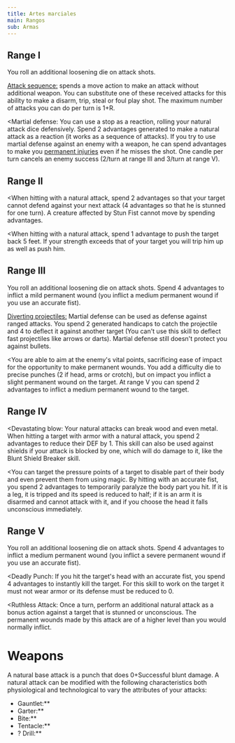 ```yaml
---
title: Artes marciales
main: Rangos
sub: Armas
---
```


## Range I

You roll an additional loosening die on attack shots. 

<u>Attack sequence:</u> spends a move action to make an attack without additional weapon. You can substitute one of these received attacks for this ability to make a disarm, trip, steal or foul play shot. The maximum number of attacks you can do per turn is 1+R.

<Martial defense: You can use a stop as a reaction, rolling your natural attack dice defensively. Spend 2 advantages generated to make a natural attack as a reaction (it works as a sequence of attacks). If you try to use martial defense against an enemy with a weapon, he can spend advantages to make you [permanent injuries](http://raldamain.com/rules/Heridas%20permanentes.html) even if he misses the shot. One candle per turn cancels an enemy success (2/turn at range III and 3/turn at range V).

## Range II

<When hitting with a natural attack, spend 2 advantages so that your target cannot defend against your next attack (4 advantages so that he is stunned for one turn). A creature affected by Stun Fist cannot move by spending advantages.

<When hitting with a natural attack, spend 1 advantage to push the target back 5 feet. If your strength exceeds that of your target you will trip him up as well as push him.

## Range III

You roll an additional loosening die on attack shots. Spend 4 advantages to inflict a mild permanent wound (you inflict a medium permanent wound if you use an accurate fist).

<u>Diverting projectiles:</u> Martial defense can be used as defense against ranged attacks. You spend 2 generated handicaps to catch the projectile and 4 to deflect it against another target (You can't use this skill to deflect fast projectiles like arrows or darts). Martial defense still doesn't protect you against bullets.

<You are able to aim at the enemy's vital points, sacrificing ease of impact for the opportunity to make permanent wounds. You add a difficulty die to precise punches (2 if head, arms or crotch), but on impact you inflict a slight permanent wound on the target. At range V you can spend 2 advantages to inflict a medium permanent wound to the target.

## Range IV 

<Devastating blow: Your natural attacks can break wood and even metal. When hitting a target with armor with a natural attack, you spend 2 advantages to reduce their DEF by 1. This skill can also be used against shields if your attack is blocked by one, which will do damage to it, like the Blunt Shield Breaker skill.

<You can target the pressure points of a target to disable part of their body and even prevent them from using magic. By hitting with an accurate fist, you spend 2 advantages to temporarily paralyze the body part you hit. If it is a leg, it is tripped and its speed is reduced to half; if it is an arm it is disarmed and cannot attack with it, and if you choose the head it falls unconscious immediately.

## Range V 

You roll an additional loosening die on attack shots. Spend 4 advantages to inflict a medium permanent wound (you inflict a severe permanent wound if you use an accurate fist).

<Deadly Punch: If you hit the target's head with an accurate fist, you spend 4 advantages to instantly kill the target. For this skill to work on the target it must not wear armor or its defense must be reduced to 0.

<Ruthless Attack: Once a turn, perform an additional natural attack as a bonus action against a target that is stunned or unconscious. The permanent wounds made by this attack are of a higher level than you would normally inflict.

# Weapons

A natural base attack is a punch that does 0+Successful blunt damage. A natural attack can be modified with the following characteristics both physiological and technological to vary the attributes of your attacks:

- Gauntlet:**
- Garter:**
- Bite:**
- Tentacle:**
- ? Drill:**